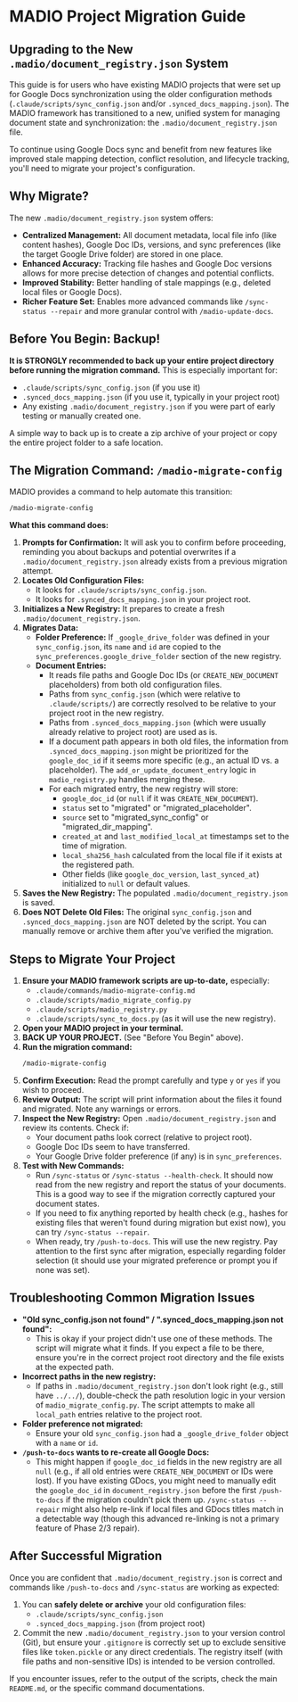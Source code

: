 # MADIO Project Migration Guide
## Upgrading to the New `.madio/document_registry.json` System

This guide is for users who have existing MADIO projects that were set up for Google Docs synchronization using the older configuration methods (`.claude/scripts/sync_config.json` and/or `.synced_docs_mapping.json`). The MADIO framework has transitioned to a new, unified system for managing document state and synchronization: the `.madio/document_registry.json` file.

To continue using Google Docs sync and benefit from new features like improved stale mapping detection, conflict resolution, and lifecycle tracking, you'll need to migrate your project's configuration.

## Why Migrate?

The new `.madio/document_registry.json` system offers:
-   **Centralized Management:** All document metadata, local file info (like content hashes), Google Doc IDs, versions, and sync preferences (like the target Google Drive folder) are stored in one place.
-   **Enhanced Accuracy:** Tracking file hashes and Google Doc versions allows for more precise detection of changes and potential conflicts.
-   **Improved Stability:** Better handling of stale mappings (e.g., deleted local files or Google Docs).
-   **Richer Feature Set:** Enables more advanced commands like `/sync-status --repair` and more granular control with `/madio-update-docs`.

## Before You Begin: Backup!

**It is STRONGLY recommended to back up your entire project directory before running the migration command.** This is especially important for:
-   `.claude/scripts/sync_config.json` (if you use it)
-   `.synced_docs_mapping.json` (if you use it, typically in your project root)
-   Any existing `.madio/document_registry.json` if you were part of early testing or manually created one.

A simple way to back up is to create a zip archive of your project or copy the entire project folder to a safe location.

## The Migration Command: `/madio-migrate-config`

MADIO provides a command to help automate this transition:

```bash
/madio-migrate-config
```

**What this command does:**
1.  **Prompts for Confirmation:** It will ask you to confirm before proceeding, reminding you about backups and potential overwrites if a `.madio/document_registry.json` already exists from a previous migration attempt.
2.  **Locates Old Configuration Files:**
    *   It looks for `.claude/scripts/sync_config.json`.
    *   It looks for `.synced_docs_mapping.json` in your project root.
3.  **Initializes a New Registry:** It prepares to create a fresh `.madio/document_registry.json`.
4.  **Migrates Data:**
    *   **Folder Preference:** If `_google_drive_folder` was defined in your `sync_config.json`, its `name` and `id` are copied to the `sync_preferences.google_drive_folder` section of the new registry.
    *   **Document Entries:**
        *   It reads file paths and Google Doc IDs (or `CREATE_NEW_DOCUMENT` placeholders) from both old configuration files.
        *   Paths from `sync_config.json` (which were relative to `.claude/scripts/`) are correctly resolved to be relative to your project root in the new registry.
        *   Paths from `.synced_docs_mapping.json` (which were usually already relative to project root) are used as is.
        *   If a document path appears in both old files, the information from `.synced_docs_mapping.json` might be prioritized for the `google_doc_id` if it seems more specific (e.g., an actual ID vs. a placeholder). The `add_or_update_document_entry` logic in `madio_registry.py` handles merging these.
        *   For each migrated entry, the new registry will store:
            *   `google_doc_id` (or `null` if it was `CREATE_NEW_DOCUMENT`).
            *   `status` set to "migrated" or "migrated_placeholder".
            *   `source` set to "migrated_sync_config" or "migrated_dir_mapping".
            *   `created_at` and `last_modified_local_at` timestamps set to the time of migration.
            *   `local_sha256_hash` calculated from the local file if it exists at the registered path.
            *   Other fields (like `google_doc_version`, `last_synced_at`) initialized to `null` or default values.
5.  **Saves the New Registry:** The populated `.madio/document_registry.json` is saved.
6.  **Does NOT Delete Old Files:** The original `sync_config.json` and `.synced_docs_mapping.json` are NOT deleted by the script. You can manually remove or archive them after you've verified the migration.

## Steps to Migrate Your Project

1.  **Ensure your MADIO framework scripts are up-to-date,** especially:
    *   `.claude/commands/madio-migrate-config.md`
    *   `.claude/scripts/madio_migrate_config.py`
    *   `.claude/scripts/madio_registry.py`
    *   `.claude/scripts/sync_to_docs.py` (as it will use the new registry).
2.  **Open your MADIO project in your terminal.**
3.  **BACK UP YOUR PROJECT.** (See "Before You Begin" above).
4.  **Run the migration command:**
    ```bash
    /madio-migrate-config
    ```
5.  **Confirm Execution:** Read the prompt carefully and type `y` or `yes` if you wish to proceed.
6.  **Review Output:** The script will print information about the files it found and migrated. Note any warnings or errors.
7.  **Inspect the New Registry:** Open `.madio/document_registry.json` and review its contents. Check if:
    *   Your document paths look correct (relative to project root).
    *   Google Doc IDs seem to have transferred.
    *   Your Google Drive folder preference (if any) is in `sync_preferences`.
8.  **Test with New Commands:**
    *   Run `/sync-status` or `/sync-status --health-check`. It should now read from the new registry and report the status of your documents. This is a good way to see if the migration correctly captured your document states.
    *   If you need to fix anything reported by health check (e.g., hashes for existing files that weren't found during migration but exist now), you can try `/sync-status --repair`.
    *   When ready, try `/push-to-docs`. This will use the new registry. Pay attention to the first sync after migration, especially regarding folder selection (it should use your migrated preference or prompt you if none was set).

## Troubleshooting Common Migration Issues

*   **"Old sync_config.json not found" / ".synced_docs_mapping.json not found":**
    *   This is okay if your project didn't use one of these methods. The script will migrate what it finds. If you expect a file to be there, ensure you're in the correct project root directory and the file exists at the expected path.
*   **Incorrect paths in the new registry:**
    *   If paths in `.madio/document_registry.json` don't look right (e.g., still have `../../`), double-check the path resolution logic in your version of `madio_migrate_config.py`. The script attempts to make all `local_path` entries relative to the project root.
*   **Folder preference not migrated:**
    *   Ensure your old `sync_config.json` had a `_google_drive_folder` object with a `name` or `id`.
*   **`/push-to-docs` wants to re-create all Google Docs:**
    *   This might happen if `google_doc_id` fields in the new registry are all `null` (e.g., if all old entries were `CREATE_NEW_DOCUMENT` or IDs were lost). If you have existing GDocs, you might need to manually edit the `google_doc_id` in `document_registry.json` before the first `/push-to-docs` if the migration couldn't pick them up. `/sync-status --repair` might also help re-link if local files and GDocs titles match in a detectable way (though this advanced re-linking is not a primary feature of Phase 2/3 repair).

## After Successful Migration

Once you are confident that `.madio/document_registry.json` is correct and commands like `/push-to-docs` and `/sync-status` are working as expected:
1.  You can **safely delete or archive** your old configuration files:
    *   `.claude/scripts/sync_config.json`
    *   `.synced_docs_mapping.json` (from project root)
2.  Commit the new `.madio/document_registry.json` to your version control (Git), but ensure your `.gitignore` is correctly set up to exclude sensitive files like `token.pickle` or any direct credentials. The registry itself (with file paths and non-sensitive IDs) is intended to be version controlled.

If you encounter issues, refer to the output of the scripts, check the main `README.md`, or the specific command documentations.
